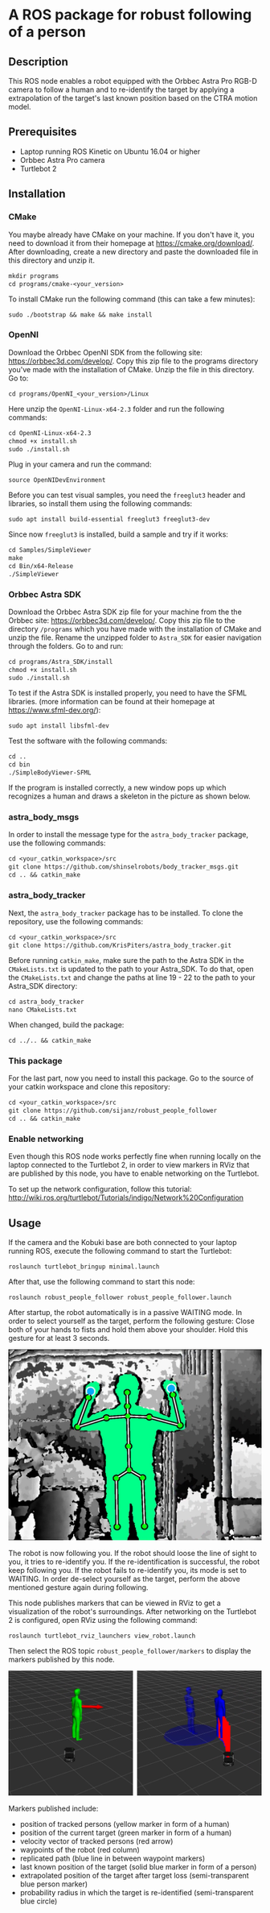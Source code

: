 # A ROS package for robust following of a person

## Description
This ROS node enables a robot equipped with the Orbbec Astra Pro RGB-D camera to follow a human and to re-identify the
target by applying a extrapolation of the target's last known position based on the CTRA motion model.

## Prerequisites
- Laptop running ROS Kinetic on Ubuntu 16.04 or higher
- Orbbec Astra Pro camera
- Turtlebot 2


## Installation
### CMake
You maybe already have CMake on your machine. If you don't have it, you need to download it from their homepage at
https://cmake.org/download/. After downloading, create a new directory and paste the downloaded file in this
directory and unzip it.
```
mkdir programs
cd programs/cmake-<your_version>
```
To install CMake run the following command (this can take a few minutes):
```
sudo ./bootstrap && make && make install
```

### OpenNI
Download the Orbbec OpenNI SDK from the following site: https://orbbec3d.com/develop/. Copy this zip file to the
programs directory you've made with the installation of CMake. Unzip the file in this directory. Go to:
```
cd programs/OpenNI_<your_version>/Linux
```
Here unzip the `OpenNI-Linux-x64-2.3` folder and run the following commands:
```
cd OpenNI-Linux-x64-2.3
chmod +x install.sh
sudo ./install.sh
```
Plug in your camera and run the command:
```
source OpenNIDevEnvironment
```
Before you can test visual samples, you need the `freeglut3` header and libraries, so install them using the following
commands:
```
sudo apt install build-essential freeglut3 freeglut3-dev
```
Since now `freeglut3` is installed, build a sample and try if it works:
```
cd Samples/SimpleViewer
make
cd Bin/x64-Release
./SimpleViewer
```


### Orbbec Astra SDK
Download the Orbbec Astra SDK zip file for your machine from the the Orbbec site: https://orbbec3d.com/develop/.
Copy this zip file to the directory `/programs` which you have made with the installation of CMake and unzip the file.
Rename the unzipped folder to `Astra_SDK` for easier navigation through the folders. Go to and run:
```
cd programs/Astra_SDK/install
chmod +x install.sh
sudo ./install.sh
```
To test if the Astra SDK is installed properly, you need to have the SFML libraries. (more information can be found at
their homepage at https://www.sfml-dev.org/):
```
sudo apt install libsfml-dev
```
Test the software with the following commands:
```
cd ..
cd bin
./SimpleBodyViewer-SFML
```
If the program is installed correctly, a new window pops up which recognizes a human and draws a skeleton in the picture
as shown below.

### astra_body_msgs
In order to install the message type for the `astra_body_tracker` package, use the following commands:
```
cd <your_catkin_workspace>/src
git clone https://github.com/shinselrobots/body_tracker_msgs.git
cd .. && catkin_make
```

### astra_body_tracker
Next, the `astra_body_tracker` package has to be installed. To clone the repository, use the following commands:
```
cd <your_catkin_workspace>/src
git clone https://github.com/KrisPiters/astra_body_tracker.git
```
Before running `catkin_make`, make sure the path to the Astra SDK in the `CMakeLists.txt` is updated to the path to your
Astra_SDK. To do that, open the `CMakeLists.txt` and change the paths at line 19 - 22 to the path to your Astra_SDK
directory:
```
cd astra_body_tracker
nano CMakeLists.txt
```

When changed, build the package:
```
cd ../.. && catkin_make
```

### This package
For the last part, now you need to install this package. Go to the source of your catkin workspace and clone this repository:
```
cd <your_catkin_workspace>/src
git clone https://github.com/sijanz/robust_people_follower
cd .. && catkin_make
```


### Enable networking
Even though this ROS node works perfectly fine when running locally on the laptop connected to the Turtlebot 2, in order
to view markers in RViz that are published by this node, you have to enable networking on the Turtlebot.

To set up the network configuration, follow this tutorial: http://wiki.ros.org/turtlebot/Tutorials/indigo/Network%20Configuration


## Usage
If the camera and the Kobuki base are both connected to your laptop running ROS, execute the following command to start
the Turtlebot:
```
roslaunch turtlebot_bringup minimal.launch
```

After that, use the following command to start this node:
```
roslaunch robust_people_follower robust_people_follower.launch
```

After startup, the robot automatically is in a passive WAITING mode. In order to select yourself as the target,
perform the following gesture: Close both of your hands to fists and hold them above your shoulder. Hold this gesture
for at least 3 seconds.  

![Caption for the picture.](images/target_selection.png?raw=true)

The robot is now following you. If the robot should loose the line of sight to you, it tries to re-identify you. If the
re-identification is successful, the robot keep following you. If the robot fails to re-identify you, its mode is set to
WAITING. In order de-select yourself as the target, perform the above mentioned gesture again during following.

This node publishes markers that can be viewed in RViz to get a visualization of the robot's surroundings. After networking
on the Turtlebot 2 is configured, open RViz using the following command:
```
roslaunch turtlebot_rviz_launchers view_robot.launch
```
Then select the ROS topic `robust_people_follower/markers` to display the markers published by this node.

![Caption for the picture.](images/rviz.png?raw=true)

Markers published include:
- position of tracked persons (yellow marker in form of a human)
- position of the current target (green marker in form of a human)
- velocity vector of tracked persons (red arrow)
- waypoints of the robot (red column)
- replicated path (blue line in between waypoint markers)
- last known position of the target (solid blue marker in form of a person)
- extrapolated position of the target after target loss (semi-transparent blue person marker)
- probability radius in which the target is re-identified (semi-transparent blue circle)